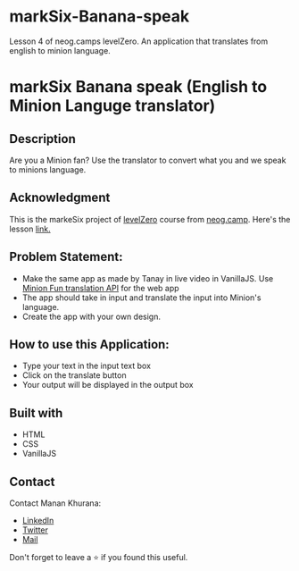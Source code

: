 # markSix-Banana-speak
Lesson 4 of neog.camps levelZero. An application that translates from english to minion language.

# markSix Banana speak (English to Minion Languge translator)
## Description
Are you a Minion fan? Use the translator to convert what you and we speak to minions language.

## Acknowledgment
This is the markeSix project of [levelZero](https://neog.camp/level-zero) course from [neog.camp](neog.camp). Here's the lesson [link.](https://neog.camp/guide/lessonFour)

## Problem Statement:
- Make the same app as made by Tanay in live video in VanillaJS. Use [Minion Fun translation API](https://funtranslations.com/minion) for the web app
- The app should take in input and translate the input into Minion's language.
- Create the app with your own design.

## How to use this Application:
- Type your text in the input text box
- Click on the translate button
- Your output will be displayed in the output box

## Built with
- HTML
- CSS
- VanillaJS

## Contact
Contact Manan Khurana:
- [LinkedIn](https://www.linkedin.com/in/manan-khurana-1b135b19b/)
- [Twitter](https://twitter.com/manankhurrana)
- [Mail](mailto:khuranamanan12@gmail.com)

Don't forget to leave a ⭐ if you found this useful.
